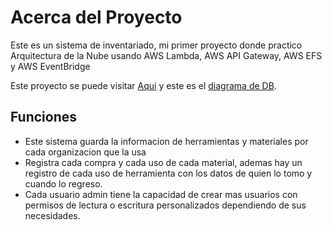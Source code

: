 # Acerca del Proyecto
Este es un sistema de inventariado, mi primer proyecto donde practico Arquitectura de la Nube usando AWS Lambda, AWS API Gateway, AWS EFS y AWS EventBridge 

Este proyecto se puede visitar [Aqui](https://n2ldpgukii.execute-api.us-east-1.amazonaws.com/dev/orgs/all/) y este es el [diagrama de DB](https://app.diagrams.net/?src=about#G1OYHE643_CDnLtYGQyZxUp3rAW7f0Tm03).

## Funciones
 - Este sistema guarda la informacion de herramientas y materiales por cada organizacion que la usa
 - Registra cada compra y cada uso de cada material, ademas hay un registro de cada uso de herramienta con los datos de quien lo tomo y cuando lo regreso.
 - Cada usuario admin tiene la capacidad de crear mas usuarios con permisos de lectura o escritura personalizados dependiendo de sus necesidades.
